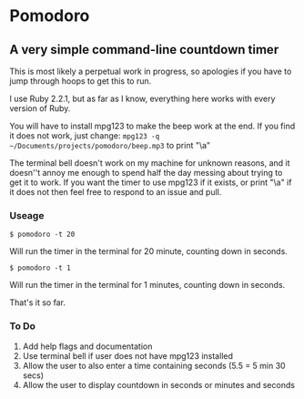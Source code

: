 # Pomodoro
## A very simple command-line countdown timer

This is most likely a perpetual work in progress, so apologies if you have to jump through hoops to get this to run.

I use Ruby 2.2.1, but as far as I know, everything here works with every version of Ruby.

You will have to install mpg123 to make the beep work at the end. If you find it does not work, just change:
    `mpg123 -q ~/Documents/projects/pomodoro/beep.mp3`
to
    print "\a"

The terminal bell doesn't work on my machine for unknown reasons, and it doesn''t annoy me enough to spend half the day messing about trying to get it to work. If you want the timer to use mpg123 if it exists, or print "\a" if it does not then feel free to respond to an issue and pull.

### Useage

    $ pomodoro -t 20

Will run the timer in the terminal for 20 minute, counting down in seconds.

    $ pomodoro -t 1

Will run the timer in the terminal for 1 minutes, counting down in seconds.

That's it so far.

### To Do

1. Add help flags and documentation
2. Use terminal bell if user does not have mpg123 installed
3. Allow the user to also enter a time containing seconds (5.5 = 5 min 30 secs)
4. Allow the user to display countdown in seconds or minutes and seconds
